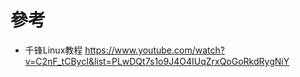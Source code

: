 # 參考

- 千锋Linux教程 https://www.youtube.com/watch?v=C2nF_tCBycI&list=PLwDQt7s1o9J4O4IUqZrxQoGoRkdRygNiY
